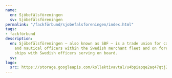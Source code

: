 ```yaml
---
name:
  en: Sjöbefälsföreningen
  sv: Sjöbefälsföreningen
permalink: "/fackförbund/sjobefalsforeningen/index.html"
tags:
- fackförbund
description:
  en: Sjöbefälsföreningen – also known as SBF – is a trade union for catering, engineer
    and nautical officers within the Swedish merchant fleet and on foreign-registered
    ships with Swedish officers serving on board.
  sv:
logo:
  src: https://storage.googleapis.com/kollektivavtal/u4bpiapqe2aq47qtj2xb72z58s8d
---
```

